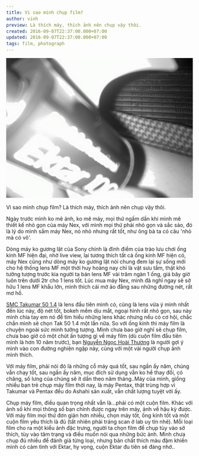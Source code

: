 ```yaml
---
title: Vì sao mình chụp film?
author: vinh
preview: Là thích máy, thích ảnh nên chụp vậy thôi.
created: 2016-09-07T22:37:00.000+07:00
updated: 2016-09-07T22:37:00.000+07:00
tags: film, photograph
---
```


![My first Ektar 100](image/first-ektar-100.jpg 'My first Ektar 100')

Vì sao mình chụp film? Là thích máy, thích ảnh nên chụp vậy thôi.

Ngày trước mình ko mê ảnh, ko mê máy, mọi thứ ngấm dần khi mình mê thiết kế nhỏ
gọn của máy Nex, với mình mọi thứ phải nhỏ gọn và sắc sảo, đó là lý do mình sắm
máy Nex, nó nhỏ nhưng rất tốt, như ông bà ta có câu 'nhỏ mà có võ'.

Dòng máy ko gương lật của Sony chính là đỉnh điểm của trào lưu chơi ống kính MF
hiện đại, nhờ live view, lại tương thích tất cả ống kính MF hiện có, máy Nex
cũng như dòng máy ko gương lật nói chung đem lại sự sống mới cho hệ thống lens
MF một thời huy hoàng nay chỉ là vật sưu tầm, thật khó tưởng tượng trước kia
người ta bán lens MF vài trăm ngàn 1 ống, giá bây giờ luôn trên dưới 2tr cho 1
lens tốt. Lúc mua máy Nex, mình đã nghĩ ngay sẽ sở hữu 1 lens MF khẩu lớn, mình
thích cái mờ ảo đằng sau những đường nét, rất mơ hồ.

[SMC Takumar 50 1.4](https://www.pentaxforums.com/lensreviews/SMC-S-M-C-Super-Takumar-50mm-F1.4.html)
là lens đầu tiên mình có, cũng là lens vừa ý mình nhất đến lúc này, độ nét tốt,
bokeh mềm dịu mắt, ngoại hình rất nhỏ gọn, sau này mình chia tay em nó để tìm
hiểu những lens khác nhưng nếu có cơ hội, chắc chắn mình sẽ chọn Tak 50 1.4 một
lần nữa. So với ống kính thì máy film là chuyện ngoài sức mình tưởng tượng. Mình
chưa bao giờ nghĩ sẽ chụp film, chưa bao giờ có một chút ấn tượng gì về máy film
(dù cuộn film đầu tiên mình là hơn 10 năm trước), bạn
[Nguyễn Ngọc Hoài Thương](https://www.facebook.com/nnhoaithuong) là người gợi ý
mình vào con đường nghiện ngập này, cùng với một vài người chụp ảnh mình thích.

Với máy film, phải nói đó là những cỗ máy quá tốt, sau ngần ấy năm, chúng vẫn
chạy tốt, sau ngần ấy năm, mục đích sử dụng vẫn ko hề thay đổi, có chăng, số
lưng của chúng sẽ ít dần theo năm tháng..Máy của mình, giống nhiều bạn trẻ chụp
máy film thời nay, là máy Pentax, thật trùng hợp vì Takumar và Pentax đều do
Ashahi sản xuất, vẫn chất lượng tuyệt vời ấy.

Chụp máy film, điều quan trọng nhất vẫn là...phải có một cuộn film. Khác với ảnh
số khi mọi thông số bạn chỉnh được ngay trên máy, ảnh về hậu kỳ được. Với máy
film mọi thứ đơn giản hơn nhiều, chọn máy tốt, ống kính tốt và một cuộn film yêu
thích là đủ (tất nhiên phải tráng scan ở lab uy tín nhé). Mỗi loại film cho ra
một kiểu ảnh đặc trưng, người ta chọn film để chụp tùy vào sở thích, tùy vào tâm
trạng và điều muốn nói qua những bức ảnh. Mình chưa chụp đủ nhiều để đánh giá
từng loại, nhưng bản chất thích màu đậm khiến mình có cảm tình với Ektar, hy
vọng, cuộn Ektar đu tiên sẽ đáng nhớ..
